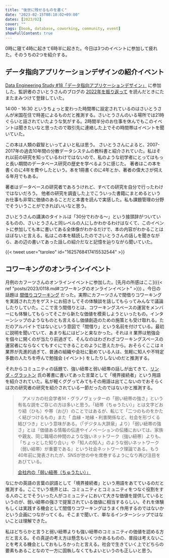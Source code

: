 ```yaml
---
title: "後世に残せるものを書く"
date: "2023-02-15T08:10:02+09:00"
dates: [2023/02]
cover: ""
tags: [book, database, coworking, community, event]
showFullContent: true
---
```


0時に寝て4時に起きて6時半に起きた。今日は3つのイベントに参加して疲れた。そのうちの2つを紹介する。

## データ指向アプリケーションデザインの紹介イベント

[Data Engineering Study #18「データ指向アプリケーションデザイン」](https://forkwell.connpass.com/event/269125/) に参加した。監訳者のさいとうさんのブログの [2022年を振り返って](https://medium.com/@taroleo/2022%E5%B9%B4%E3%82%92%E6%8C%AF%E3%82%8A%E8%BF%94%E3%81%A3%E3%81%A6-563ed3405ce0) を読んだときにたまたまみつけて登録していた。

14:00 - 16:30 というちょっと変わった時間帯に設定されているのはさいとうさんが米国在住で時差によるものだと推測する。さいとうさんのいる場所では21時ぐらいと話されていたような気がする。2時間半分のお仕事を休んでもこのイベントは聞きたいなと思ったので取引先に連絡した上でその時間帯はイベントを聞いていた。

この本は人類の叡智といってよいと私は思う。
さいとうさんによると、2007-2017年の過去10年間の分散データシステムの教科書と紹介されていた。私はそれ以前の研究を知っているわけではないので、私のような初学者にとってはもっと長い期間のデータベース研究の歴史を学べるように感じた。
著者はこの本を書くのに4年を費やしたという。本を1冊書くのに4年とか、著者の偉大さが伺える年月でもある。

著者はデータベースの研究者であろうけれど、すべての研究を自分で行ったわけではないだろう。
他者の研究を調査した上でこういった書籍にまとめるというお仕事も非常に価値のあることだと本書を読んで実感した。私も課題管理の分野でそういうことができればいいなと思う。

さいとうさんの講演のタイトルは「30分でわかる〜」という接頭辞がついているものの、さいとうさんと同レベルの人にしかわかるわけはなくて、このイベントに参加しても本に書いてある全体像がわかるだけで、本の内容がわかることはほぼないと言える。私はこの本を精読したのでさいとうさんの話しを聞きながら、あの辺の書いてあった話しの紹介だなと記憶を辿りながら聞いていた。

{{< tweet user="taroleo" id="1625768417415532544" >}}

## コワーキングのオンラインイベント

月例のカフーツさんのオンラインイベントに参加した。[先月の所感はここ]({{< ref "posts/2023/0118.md#コワーキングのオンラインイベント" >}}) 。今日の話題は [間借りコワーキング](https://cahootz.jp/?p=2428) だった。実際にカフーツさんで間借りコワーキングを実践された方をゲストにお招きしてその体験談を話してもらってみんなで議論したりしていた。ここで言う間借りとは、コワーキングスペースの運営をメンバーにも体験してもらってそこから新たな価値を模索しようといったもの。インターンシップのようなものとも言えるし価値創造のための施策とも受け取れる。ただのアルバイトではないという意図で「間借り」という名前を付けている。最初に説明を聞いていて、あまり私にはピンと来なかった。それは it 業界は勉強会を個々に開くのが当たり前過ぎて、そんなのはわざわざコワーキングスペースの運営者にならなくてもすぐにできることのように思えたから。おそらくここは it 業界が先進的過ぎて、普通の組織や会社に勤めている人は、気軽に知人や不特定多数の人たちを呼んで勉強会 (イベント) をしたりしないのだと推測する。

それからコミュニティの話題で、強い紐帯と弱い紐帯の話しが出てきて、[リンダ・グラットン](https://ja.wikipedia.org/wiki/%E3%83%AA%E3%83%B3%E3%83%80%E3%83%BB%E3%82%B0%E3%83%A9%E3%83%83%E3%83%88%E3%83%B3) 氏の著書に書いてあった言葉として「境界接続者」という用語を紹介されていた。私が軽くググってみてもその用語は出てこないのでおそらくは次の研究者の研究を紹介されている一節だったのではないかと推測する。

> 　アメリカの社会学者Ｍ・グラノヴェッターの「弱い紐帯の強さ」という有名な説をご存じの方は多いと思う。「紐帯（ちゅうたい）」とは文字どおり紐（ひも）や帯（おび）のことではあるが、転じて「二つのものをかたく結びつけるもの」また「 血縁・地縁・利害関係など、社会を形づくる結びつき」という意味がある。（「デジタル大辞泉」より）「弱い紐帯の強さ」とは『価値ある情報の伝達やイノベーションの伝播においては、家族や親友、同じ職場の仲間のような強いネットワーク（強い紐帯）よりも、「ちょっとした知り合い」や「知人の知人」のような弱いネットワーク（弱い紐帯）が重要である』という社会ネットワーク理論である。もう40年前に発表されたが、SNSが世の中を席巻するようになり再び注目をあびている。
> 
> [会社内の「弱い紐帯（ちゅうたい）」](https://www.ogis-ri.co.jp/column/kr/257.html)

なにかの英語の言葉の訳語として「境界接続者」という用語をあてているのだと推測する。ここでいう境界とは、コミュニティとコミュニティをつなぐ役割をする人のことでそういった人がコミュニティにおいて大きな価値を提供しているというのが、弱い紐帯の強さで提案されている価値に相当するらしい。それを体験もしくは実践する機会として間借りコワーキングはうまく作用するのではないかという企画につながってくる。そこまで聞いて、単なるインターンシップではないことは理解できた。

私はどちらかと言うと弱い紐帯よりも強い紐帯のコミュニティの価値を認める方だと言える。その真逆の考え方は懸念もいくつかあるものの、普段は考えないことを考える機会としておもしろかったと言える。社会で生きていく上でどちらの要素もあることなので一方に固執しなくてもよいというのも正しいと思う。
